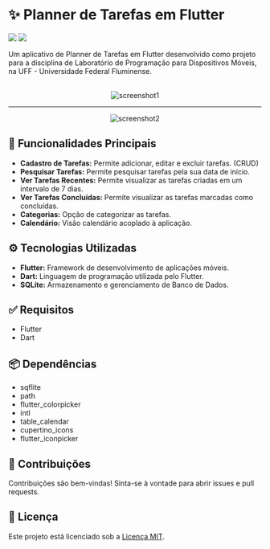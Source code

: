 # ✨ Planner de Tarefas em Flutter

<p align="left">
    <img src="https://img.shields.io/badge/Status-Conclu%C3%ADdo-brightgreen?style=for-the-badge"/>
    <!-- <img src="https://img.shields.io/badge/Status-Em%20Desenvolvimento-orange?style=for-the-badge"/> -->
    <img src="https://img.shields.io/github/license/JoaoLagos/planner_de_tarefas?color=blue&style=for-the-badge"/>
</p>

Um aplicativo de Planner de Tarefas em Flutter desenvolvido como projeto para a disciplina de Laboratório de Programação para Dispositivos Móveis, na UFF - Universidade Federal Fluminense.

<br>
<div style="display: inline_block; text-align: center;">
    <img src="./screenshots/tela_inicial.png" alt="screenshot1">
    <hr>
    <img src="./screenshots/cadastro_tarefas.png" alt="screenshot2">
</div>

## 🚀 Funcionalidades Principais

- **Cadastro de Tarefas:** Permite adicionar, editar e excluir tarefas. (CRUD)
- **Pesquisar Tarefas:** Permite pesquisar tarefas pela sua data de início.
- **Ver Tarefas Recentes:** Permite visualizar as tarefas criadas em um intervalo de 7 dias.
- **Ver Tarefas Concluídas:** Permite visualizar as tarefas marcadas como concluídas.
- **Categorias:** Opção de categorizar as tarefas.
- **Calendário:** Visão calendário acoplado à aplicação.

## ⚙️ Tecnologias Utilizadas

- **Flutter:** Framework de desenvolvimento de aplicações móveis.
- **Dart:** Linguagem de programação utilizada pelo Flutter.
- **SQLite:** Armazenamento e gerenciamento de Banco de Dados.

## :white_check_mark: Requisitos

- Flutter
- Dart

## 📦 Dependências

- sqflite
- path
- flutter_colorpicker
- intl
- table_calendar
- cupertino_icons
- flutter_iconpicker

## :handshake: Contribuições

Contribuições são bem-vindas! Sinta-se à vontade para abrir issues e pull requests.

## :memo: Licença

Este projeto está licenciado sob a [Licença MIT](LICENSE).
